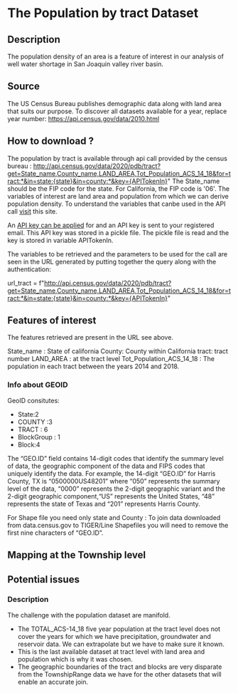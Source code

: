 # The Population by tract Dataset


## Description
The population density of an area is a feature of interest in our analysis of well water shortage in San Joaquin valley river basin. 

## Source
The US Census Bureau publishes demographic data along with land area that suits our purpose. To discover all datasets available for a year, replace year number: https://api.census.gov/data/2010.html

## How to download ?

The population by tract is available through api call provided by the census bureau : http://api.census.gov/data/2020/pdb/tract?get=State_name,County_name,LAND_AREA,Tot_Population_ACS_14_18&for=tract:*&in=state:{state}&in=county:*&key={APITokenIn}"
The State_name should be the FIP code for the state. For California, the FIP code is '06'. The variables of interest are land area and population from which we can derive population density.
To understand the variables that canbe used in the API call [visit](https://api.census.gov/data/2020/pdb/tract/variables.html) this site.

An [API key can be applied](https://api.census.gov/data/key_signup.html) for and an API key is sent to your registered email. This API key was stored in a pickle file. The pickle file is read and the key is stored in variable APITokenIn.

The variables to be retrieved and the parameters to be used for the call are seen in the URL generated by putting together the query along with the authentication:

url_tract = f"http://api.census.gov/data/2020/pdb/tract?get=State_name,County_name,LAND_AREA,Tot_Population_ACS_14_18&for=tract:*&in=state:{state}&in=county:*&key={APITokenIn}"


## Features of interest

The features retrieved are present in the URL see above.

State_name : State of california
County: County within California
tract: tract number
LAND_AREA : at the tract level
Tot_Population_ACS_14_18 : The population in each tract between the years 2014 and 2018.


### Info about GEOID
GeoID consitutes:
 - State:2
 - COUNTY :3
 - TRACT : 6
 - BlockGroup : 1
 - Block:4

The “GEO.ID” field contains 14-digit codes that identify the summary level of data, the geographic component of the data and FIPS codes that uniquely identify the data. For example, the 14-digit “GEO.ID” 
for Harris County, TX is “0500000US48201” where “050” represents the summary level of the data, “0000” represents the 2-digit geographic variant and the 2-digit geographic component,“US” represents 
the United States, “48” represents the state of Texas and “201” represents Harris County.

For Shape file you need only state and County : To join data downloaded from data.census.gov to TIGER/Line Shapefiles you will need to remove the first nine characters of “GEO.ID”.

## Mapping at the Township level


## Potential issues
### Description
The challenge with the population dataset are manifold.

- The TOTAL_ACS-14_18 five year population at the tract level does not cover the years for which we have precipitation, groundwater and reservoir data. We can extrapolate but we have to make sure it known.
- This is the last available dataset at tract level with land area and population which is why it was chosen.
- The geographic boundaries of the tract and blocks are very disparate from the TownshipRange data we have for the other datasets that will enable an accurate join.


